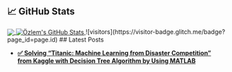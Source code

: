 ## &#x1f4c8; GitHub Stats

<a href="https://github.com/ozlemkorpe/ozlemkorpe">
  <img align="center" src="https://github-readme-stats.vercel.app/api/top-langs/?username=ozlemkorpe&hide=java,html&title_color=000000&text_color=000000&icon_color=2bbc8a&bg_color=#FFFFFF" />
</>
<a href="https://github.com/ozlemkorpe/ozlemkorpe">
  <img align="center" src="https://github-readme-stats.vercel.app/api?username=ozlemkorpe&show_icons=true&line_height=33&count_private=true&title_color=000000&text_color=000000&icon_color=ffff00&bg_color=FFFFFF" alt="Özlem's GitHub Stats" />
</a>
![visitors](https://visitor-badge.glitch.me/badge?page_id=page.id)
## Latest Posts

<ul>
  <li><a href="https://www.linkedin.com/pulse/solving-titanic-machine-learning-from-disaster-kaggle-%25C3%25B6zlem-k%25C3%25B6rpe/?trackingId=XaUK3l2u3DaMEKBHMNJ%2Bvw%3D%3D"><b>✅ Solving “Titanic: Machine Learning from Disaster Competition” from Kaggle with Decision Tree Algorithm by Using MATLAB</b></a></li>
</ul>


